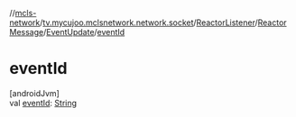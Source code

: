 //[mcls-network](../../../../../index.md)/[tv.mycujoo.mclsnetwork.network.socket](../../../index.md)/[ReactorListener](../../index.md)/[ReactorMessage](../index.md)/[EventUpdate](index.md)/[eventId](event-id.md)

# eventId

[androidJvm]\
val [eventId](event-id.md): [String](https://kotlinlang.org/api/latest/jvm/stdlib/kotlin/-string/index.html)
